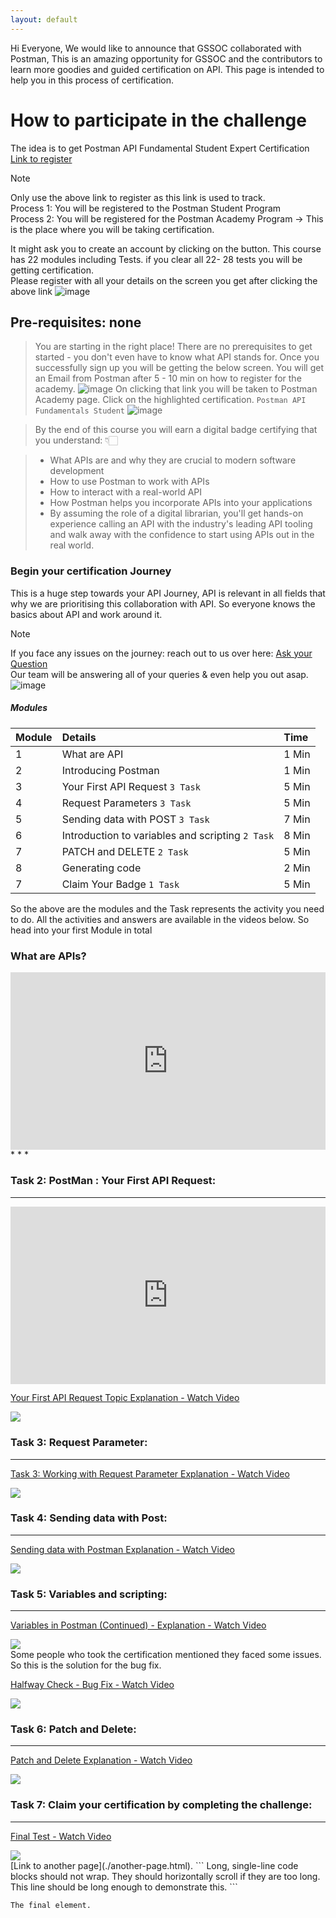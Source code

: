 ```yaml
---
layout: default
---
```

Hi Everyone,
We would like to announce that GSSOC collaborated with Postman, This is an amazing opportunity for GSSOC and the contributors to learn more goodies and guided certification on API.
This page is intended to help you in this process of certification.

# How to participate in the challenge

The idea is to get Postman API Fundamental Student Expert Certification [Link to register](https://swiy.co/postman) <br>
>[!NOTE]
> Only use the above link to register as this link is used to track. <br>
> Process 1: You will be registered to the Postman Student Program<br>
> Process 2: You will be registered for the Postman Academy Program -> This is the place where you will be taking certification.

It might ask you to create an account by clicking on the button. This course has 22 modules including Tests. if you clear all 22- 28 tests you will be getting certification. <br>Please register with all your details on the screen you get after clicking the above link
![image](https://github.com/user-attachments/assets/f973c5e9-3a68-4d5b-b803-dbfddbbfd3cf)

## Pre-requisites: none

> You are starting in the right place! 
>There are no prerequisites to get started - you don't even have to know what API stands for.
>Once you successfully sign up you will be getting the below screen.
You will get an Email from Postman after 5 - 10 min on how to register for the academy. 
> ![image](https://github.com/user-attachments/assets/534e7e45-b941-445b-8f2c-e2b81c408118)
> On clicking that link you will be taken to Postman Academy page. Click on the highlighted certification.
> `Postman API Fundamentals Student`
> ![image](https://github.com/user-attachments/assets/7cf4010c-4757-42df-9f24-f7d976db4f92)


>By the end of this course you will earn a digital badge certifying that you understand: 👇🏻

> - What APIs are and why they are crucial to modern software development<br>
> - How to use Postman to work with APIs <br>
> - How to interact with a real-world API <br>
> - How Postman helps you incorporate APIs into your applications<br>
> - By assuming the role of a digital librarian, you'll get hands-on experience calling an API with the industry's leading API tooling and walk away with the confidence to start using APIs out in the real world. <br>

### Begin your certification Journey
This is a huge step towards your API Journey, API is relevant in all fields that why we are prioritising this collaboration with API. 
So everyone knows the basics about API and work around it. 
>[!NOTE]
> If you face any issues on the journey: reach out to us over here: [Ask your Question](https://github.com/GSSoC24/Postman-Challenge/discussions/categories/q-a)<br>
> Our team will be answering all of your queries & even help you out asap.
![image](https://github.com/user-attachments/assets/ea0d383d-fa9d-4c9c-86d9-0afe6ad43475)


##### Modules

| Module        | Details          | Time |
|:-------------|:------------------|:------|
| 1           | What are API | 1 Min  |
| 2 | Introducing Postman   | 1 Min  |
| 3           | Your First API Request `3 Task`    | 5 Min   |
| 4           | Request Parameters `3 Task`| 5 Min   |
| 5           | Sending data with POST `3 Task`| 7 Min   |
| 6           | Introduction to variables and scripting `2 Task`| 8 Min   |
| 7           | PATCH and DELETE `2 Task`| 5 Min   |
| 8           | Generating code | 2 Min   |
| 7           | Claim Your Badge `1 Task`| 5 Min   |

So the above are the modules and the Task represents the activity you need to do.
All the activities and answers are available in the videos below. So head into your first Module in total 
### What are APIs?
<div style="position: relative; padding-bottom: 56.25%; height: 0;"><iframe src="https://www.loom.com/embed/a98668d259034db89353e7345b98e3ed?sid=48582d2b-9834-43d9-bf29-9ba522a346a4" frameborder="0" webkitallowfullscreen mozallowfullscreen allowfullscreen style="position: absolute; top: 0; left: 0; width: 100%; height: 100%;"></iframe></div>
* * *

### Task 2: PostMan : Your First API Request:
* * *
<div style="position: relative; padding-bottom: 56.25%; height: 0;"><iframe src="https://www.loom.com/share/2951917877f44a22b606bcc98bb3a4ff" frameborder="0" webkitallowfullscreen mozallowfullscreen allowfullscreen style="position: absolute; top: 0; left: 0; width: 100%; height: 100%;"></iframe></div>
<div>
    <a href="https://www.loom.com/share/2951917877f44a22b606bcc98bb3a4ff">
      <p>Your First API Request Topic Explanation - Watch Video</p>
    </a>
    <a href="https://www.loom.com/share/2951917877f44a22b606bcc98bb3a4ff">
      <img style="max-width:300px;" src="https://cdn.loom.com/sessions/thumbnails/2951917877f44a22b606bcc98bb3a4ff-20c3502f08ea30df-full-play.gif">
    </a>
  </div>
  
### Task 3: Request Parameter:
* * *
<div>
    <a href="https://www.loom.com/share/5b838b6da9f642a88054225885b07373">
      <p>Task 3: Working with Request Parameter Explanation - Watch Video</p>
    </a>
    <a href="https://www.loom.com/share/5b838b6da9f642a88054225885b07373">
      <img style="max-width:300px;" src="https://cdn.loom.com/sessions/thumbnails/5b838b6da9f642a88054225885b07373-f2fe23c6ee4fb488-full-play.gif">
    </a>
  </div>

### Task 4: Sending data with Post:
* * *
<div>
    <a href="https://www.loom.com/share/a97a5fc1aaa64e53a4633b0a3cd8fa4b">
      <p>Sending data with Postman Explanation - Watch Video</p>
    </a>
    <a href="https://www.loom.com/share/a97a5fc1aaa64e53a4633b0a3cd8fa4b">
      <img style="max-width:300px;" src="https://cdn.loom.com/sessions/thumbnails/a97a5fc1aaa64e53a4633b0a3cd8fa4b-db25ab1f7df25314-full-play.gif">
    </a>
  </div>

 
### Task 5: Variables and scripting:
* * *
<div>
    <a href="https://www.loom.com/share/a085d499fd7649bb817aef444e07130d">
      <p>Variables in Postman (Continued) - Explanation - Watch Video</p>
    </a>
    <a href="https://www.loom.com/share/a085d499fd7649bb817aef444e07130d">
      <img style="max-width:300px;" src="https://cdn.loom.com/sessions/thumbnails/a085d499fd7649bb817aef444e07130d-17ee0504a89cfc9e-full-play.gif">
    </a>
  </div>
Some people who took the certification mentioned they faced some issues. So this is the solution for the bug fix. 
<div>
    <a href="https://www.loom.com/share/ea5ff54c4cd144708e9585e1e941cb28">
      <p>Halfway Check - Bug Fix - Watch Video</p>
    </a>
    <a href="https://www.loom.com/share/ea5ff54c4cd144708e9585e1e941cb28">
      <img style="max-width:300px;" src="https://cdn.loom.com/sessions/thumbnails/ea5ff54c4cd144708e9585e1e941cb28-a16fdd602fb644f4-full-play.gif">
    </a>
  </div>
  
### Task 6: Patch and Delete:
* * *
<div>
    <a href="https://www.loom.com/share/7d479513b3964a45a9b56a6bb195c8f4">
      <p>Patch and Delete Explanation - Watch Video</p>
    </a>
    <a href="https://www.loom.com/share/7d479513b3964a45a9b56a6bb195c8f4">
      <img style="max-width:300px;" src="https://cdn.loom.com/sessions/thumbnails/7d479513b3964a45a9b56a6bb195c8f4-ac4c7cfe6d1715c0-full-play.gif">
    </a>
  </div>

### Task 7: Claim your certification by completing the challenge:
* * *
<div>
    <a href="https://www.loom.com/share/47d5534956b64a80ad8c87b9f449672b">
      <p>Final Test - Watch Video</p>
    </a>
    <a href="https://www.loom.com/share/47d5534956b64a80ad8c87b9f449672b">
      <img style="max-width:300px;" src="https://cdn.loom.com/sessions/thumbnails/47d5534956b64a80ad8c87b9f449672b-91d87d020fc34e15-full-play.gif">
    </a>
  </div>
[Link to another page](./another-page.html).
```
Long, single-line code blocks should not wrap. They should horizontally scroll if they are too long. This line should be long enough to demonstrate this.
```

```
The final element.
```

